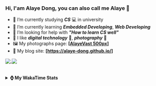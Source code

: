 ### Hi, **I'am Alaye Dong**, you can also call me **Alaye** 👋

- 📖 I’m currently studying ***CS*** 💻 in university
- 🌱 I’m currently learning ***Embedded Developing***, ***Web Developing***
- 🤔 I’m looking for help with ***"How to learn CS well"***
- 🤩 I like ***digital technology*** 📱, ***photography*** 📸
- 🖼️ My photographs page: **[[AlayeVast 500px](https://500px.com.cn/AlayeVast)]**
- 📰 My blog site: **[https://alaye-dong.github.io/]**

<!--
[![Alaye's GitHub stats](https://github-readme-stats.vercel.app/api?username=Alaye-Dong&custom_title=Alaye%20Dong`s%20GitHub%20stats&show_icons=true&rank_icon=percentile&theme=transparent&include_all_commits=true&count_private=true)](https://github.com/anuraghazra/github-readme-stats) 
[![Top Langs](https://github-readme-stats.vercel.app/api/top-langs/?username=Alaye-Dong\&layout=compact&theme=transparent)](https://github.com/anuraghazra/github-readme-stats)
-->
<a href="https://github.com/anuraghazra/github-readme-stats">
  <img height=200 align="center" src="https://github-readme-stats.vercel.app/api?username=Alaye-Dong&custom_title=Alaye%20Dong`s%20GitHub%20stats&show_icons=true&rank_icon=percentile&theme=transparent&include_all_commits=true&count_private=true" />
</a>
<a href="https://github.com/anuraghazra/convoychat">
  <img height=200 align="center" src="https://github-readme-stats.vercel.app/api/top-langs/?username=Alaye-Dong&layout=compact&theme=transparent&include_all_commits=true&count_private=true&langs_count=8&card_width=300" />
</a>

<br />
<br />

<div style="display:none"> 
  <img src="https://visitor-badge.laobi.icu/badge?page_id=Alaye-Dong.Alaye-Dong"/>
</div>
<br />

<details>	
  <summary><b> ⌚ My WakaTime Stats </b></summary>

<br />

<!--START_SECTION:waka-->
![Code Time](http://img.shields.io/badge/Code%20Time-269%20hrs%2048%20mins-blue)

![Profile Views](http://img.shields.io/badge/Profile%20Views-3-blue)

![Lines of code](https://img.shields.io/badge/From%20Hello%20World%20I%27ve%20Written-780.8%20thousand%20lines%20of%20code-blue)

**🐱 My GitHub Data** 

> 📦 68.2 kB Used in GitHub's Storage 
 > 
> 🚫 Not Opted to Hire
 > 
> 📜 12 Public Repositories 
 > 
> 🔑 5 Private Repositories 
 > 
**I'm a Night 🦉** 

```text
🌞 Morning                57 commits          █░░░░░░░░░░░░░░░░░░░░░░░░   05.58 % 
🌆 Daytime                354 commits         █████████░░░░░░░░░░░░░░░░   34.67 % 
🌃 Evening                399 commits         ██████████░░░░░░░░░░░░░░░   39.08 % 
🌙 Night                  211 commits         █████░░░░░░░░░░░░░░░░░░░░   20.67 % 
```
📅 **I'm Most Productive on Sunday** 

```text
Monday                   147 commits         ████░░░░░░░░░░░░░░░░░░░░░   14.40 % 
Tuesday                  118 commits         ███░░░░░░░░░░░░░░░░░░░░░░   11.56 % 
Wednesday                114 commits         ███░░░░░░░░░░░░░░░░░░░░░░   11.17 % 
Thursday                 167 commits         ████░░░░░░░░░░░░░░░░░░░░░   16.36 % 
Friday                   134 commits         ███░░░░░░░░░░░░░░░░░░░░░░   13.12 % 
Saturday                 129 commits         ███░░░░░░░░░░░░░░░░░░░░░░   12.63 % 
Sunday                   212 commits         █████░░░░░░░░░░░░░░░░░░░░   20.76 % 
```


📊 **This Week I Spent My Time On** 

```text
💬 Programming Languages: 
TypeScript               10 hrs 5 mins       ████████░░░░░░░░░░░░░░░░░   31.85 % 
Markdown                 4 hrs 30 mins       ████░░░░░░░░░░░░░░░░░░░░░   14.22 % 
HTML                     2 hrs 51 mins       ██░░░░░░░░░░░░░░░░░░░░░░░   09.03 % 
Python                   2 hrs 41 mins       ██░░░░░░░░░░░░░░░░░░░░░░░   08.51 % 
JavaScript               2 hrs 35 mins       ██░░░░░░░░░░░░░░░░░░░░░░░   08.19 % 

🔥 Editors: 
VS Code                  30 hrs 2 mins       ████████████████████████░   94.79 % 
IntelliJ IDEA            1 hr 39 mins        █░░░░░░░░░░░░░░░░░░░░░░░░   05.21 % 

🐱‍💻 Projects: 
JXUT-BST-IO-VitePress-For18 hrs 30 mins      ███████████████░░░░░░░░░░   58.41 % 
bootstrap-ts-vite        4 hrs 3 mins        ███░░░░░░░░░░░░░░░░░░░░░░   12.81 % 
Python_Study             2 hrs 42 mins       ██░░░░░░░░░░░░░░░░░░░░░░░   08.53 % 
FrontEnd_Class           2 hrs 20 mins       ██░░░░░░░░░░░░░░░░░░░░░░░   07.38 % 
Unknown Project          1 hr 42 mins        █░░░░░░░░░░░░░░░░░░░░░░░░   05.40 % 
```

**I Mostly Code in C** 

```text
C                        7 repos             █████████░░░░░░░░░░░░░░░░   36.84 % 
C++                      3 repos             ████░░░░░░░░░░░░░░░░░░░░░   15.79 % 
TypeScript               3 repos             ████░░░░░░░░░░░░░░░░░░░░░   15.79 % 
Vue                      1 repo              █░░░░░░░░░░░░░░░░░░░░░░░░   05.26 % 
SCSS                     1 repo              █░░░░░░░░░░░░░░░░░░░░░░░░   05.26 % 
```



**Timeline**

![Lines of Code chart](https://raw.githubusercontent.com/Alaye-Dong/Alaye-Dong/main/assets/bar_graph.png)


 Last Updated on 07/12/2024 18:45:44 UTC
<!--END_SECTION:waka-->

</details>
